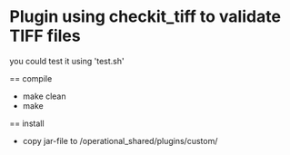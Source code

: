 Plugin using checkit_tiff to validate TIFF files
================================================


you could test it using 'test.sh'

== compile

* make clean
* make

== install
* copy jar-file to /operational_shared/plugins/custom/



